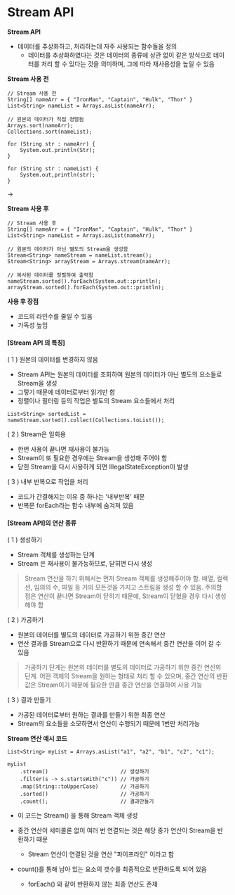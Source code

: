 # Stream API

**Stream API**

- 데이터를 추상화하고, 처리하는데 자주 사용되는 함수들을 정의
  - 데이터를 추상화하였다는 것은 데이터의 종류에 상관 없이 같은 방식으로 데이터를 처리 할 수 있다는 것을 의미하며, 그에 따라 재사용성을 높일 수 있음



**Stream 사용 전**

```
// Stream 사용 전
String[] nameArr = { "IronMan", "Captain", "Hulk", "Thor" }
List<String> nameList = Arrays.asList(nameArr);

// 원본의 데이터가 직접 정렬됨
Arrays.sort(nameArr);
Collections.sort(nameList);

for (String str : nameArr) {
	System.out.println(Str);
}

for (String str : nameList) {
	System.out,println(str);
}
```

->

**Stream 사용 후**

```
// Stream 사용 후
String[] nameArr = { "IronMan", "Captain", "Hulk", "Thor" }
List<String> nameList = Arrays.asList(nameArr);

// 원본의 데이터가 아닌 별도의 Stream을 생성함
Stream<String> nameStream = nameList.stream();
Stream<String> arrayStream = Arrays.stream(nameArr);

// 복사된 데이터를 정렬하여 출력함 nameStream.sorted().forEach(System.out::println); arrayStream.sorted().forEach(System.out::println);
```



**사용 후 장점**

- 코드의 라인수를 줄일 수 있음
- 가독성 높임



#### **[Stream API 의 특징]**

( 1 ) 원본의 데이터를 변경하지 않음

- Stream API는 원본의 데이터를 조회하여 원본의 데이터가 아닌 별도의 요소들로 Stream을 생성
- 그렇기 때문에 데이터로부터 읽기만 함
- 정렬이나 필터링 등의 작업은 별도의 Stream 요소들에서 처리

```
List<String> sortedList = nameStream.sorted().collect(Collections.toList());
```



( 2 ) Stream은 일회용

- 한번 사용이 끝나면 재사용이 불가능
- Stream이 또 필요한 경우에는 Stream을 생성해 주어야 함
- 닫힌 Stream을 다시 사용하게 되면 IllegalStateException이 발생



( 3 ) 내부 반복으로 작업을 처리

- 코드가 간결해지는 이유 중 하나는 '내부반복' 때문
- 반복문 forEach라는 함수 내부에 숨겨져 있음



#### **[Stream API]의 연산 종류**

( 1 ) 생성하기

- Stream 객체를 생성하는 단계
- Stream 은 재사용이 불가능하므로, 닫히면 다시 생성

> Stream 연산을 하기 위해서는 먼저 Stream 객체를 생성해주어야 함. 배열, 컬렉션, 임의의 수, 파일 등 거의 모든것을 가지고 스트림을 생성 할 수 있음. 주의할 점은 연산이 끝나면 Stream이 닫히기 때문에, Stream이 닫혔을 경우 다시 생성해야 함



( 2 ) 가공하기

- 원본의 데이터를 별도의 데이터로 가공하기 위한 중간 연산
- 연산 결과를 Stream으로 다시 반환하기 때문에 연속해서 중간 연산을 이어 갈 수 있음

> 가공하기 단계는 원본의 데이터를 별도의 데이터로 가공하기 위한 중간 연산의 단계. 어떤 객체의 Stream을 원하는 형태로 처리 할 수 있으며, 중간 연산의 반환값은 Stream이기 때문에 필요한 만큼 중간 연산을 연결하여 사용 가능



( 3 ) 결과 만들기

- 가공된 데이터로부터 원하는 결과를 만들기 위한 최종 연산
- Stream의 요소들을 소모하면서 연산이 수행되기 때문에 1번만 처리가능



**Stream 연산 예시 코드**

```
List<String> myList = Arrays.asList("a1", "a2", "b1", "c2", "c1");

myList
	.stream()						// 생성하기
	.filter(s -> s.startsWith("c"))	// 가공하기
	.map(String::toUpperCase)		// 가공하기
	.sorted()						// 가공하기
	.count();						// 결과만들기
```

- 이 코드는 Stream() 을 통해 Stream 객체 생성

- 중간 연산이 세미콜론 없이 여러 번 연결되는 것은 해당 중가 연산이 Stream을 반환하기 때문
  - Stream 연산이 연결된 것을 연산 "파이프라인" 이라고 함
- count()를 통해 남아 있는 요소의 갯수를 최종적으로 반환하도록 되어 있음
  - forEach() 와 같이 반환하지 않는 최종 연산도 존재

 